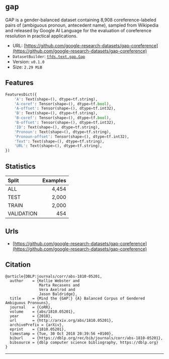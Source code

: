 <div itemscope itemtype="http://schema.org/Dataset">
  <div itemscope itemprop="includedInDataCatalog" itemtype="http://schema.org/DataCatalog">
    <meta itemprop="name" content="TensorFlow Datasets" />
  </div>
  <meta itemprop="name" content="gap" />
  <meta itemprop="description" content="&#10;GAP is a gender-balanced dataset containing 8,908 coreference-labeled pairs of &#10;(ambiguous pronoun, antecedent name), sampled from Wikipedia and released by &#10;Google AI Language for the evaluation of coreference resolution in practical &#10;applications.&#10;" />
  <meta itemprop="url" content="https://www.tensorflow.org/datasets/catalog/gap" />
  <meta itemprop="sameAs" content="https://github.com/google-research-datasets/gap-coreference" />
</div>

# `gap`

GAP is a gender-balanced dataset containing 8,908 coreference-labeled pairs of
(ambiguous pronoun, antecedent name), sampled from Wikipedia and released by
Google AI Language for the evaluation of coreference resolution in practical
applications.

*   URL:
    [https://github.com/google-research-datasets/gap-coreference](https://github.com/google-research-datasets/gap-coreference)
*   `DatasetBuilder`:
    [`tfds.text.gap.Gap`](https://github.com/tensorflow/datasets/tree/master/tensorflow_datasets/text/gap.py)
*   Version: `v0.1.0`
*   Size: `2.29 MiB`

## Features
```python
FeaturesDict({
    'A': Text(shape=(), dtype=tf.string),
    'A-coref': Tensor(shape=(), dtype=tf.bool),
    'A-offset': Tensor(shape=(), dtype=tf.int32),
    'B': Text(shape=(), dtype=tf.string),
    'B-coref': Tensor(shape=(), dtype=tf.bool),
    'B-offset': Tensor(shape=(), dtype=tf.int32),
    'ID': Text(shape=(), dtype=tf.string),
    'Pronoun': Text(shape=(), dtype=tf.string),
    'Pronoun-offset': Tensor(shape=(), dtype=tf.int32),
    'Text': Text(shape=(), dtype=tf.string),
    'URL': Text(shape=(), dtype=tf.string),
})
```

## Statistics

Split      | Examples
:--------- | -------:
ALL        | 4,454
TEST       | 2,000
TRAIN      | 2,000
VALIDATION | 454

## Urls

*   [https://github.com/google-research-datasets/gap-coreference](https://github.com/google-research-datasets/gap-coreference)

## Citation
```
@article{DBLP:journals/corr/abs-1810-05201,
  author    = {Kellie Webster and
               Marta Recasens and
               Vera Axelrod and
               Jason Baldridge},
  title     = {Mind the {GAP:} {A} Balanced Corpus of Gendered Ambiguous Pronouns},
  journal   = {CoRR},
  volume    = {abs/1810.05201},
  year      = {2018},
  url       = {http://arxiv.org/abs/1810.05201},
  archivePrefix = {arXiv},
  eprint    = {1810.05201},
  timestamp = {Tue, 30 Oct 2018 20:39:56 +0100},
  biburl    = {https://dblp.org/rec/bib/journals/corr/abs-1810-05201},
  bibsource = {dblp computer science bibliography, https://dblp.org}
}
```

--------------------------------------------------------------------------------
